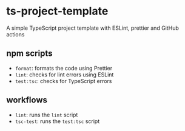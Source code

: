 # ts-project-template

A simple TypeScript project template with ESLint, prettier and GitHub actions

## npm scripts

- `format`: formats the code using Prettier
- `lint`: checks for lint errors using ESLint
- `test:tsc`: checks for TypeScript errors

## workflows

- `lint`: runs the `lint` script
- `tsc-test`: runs the `test:tsc` script
